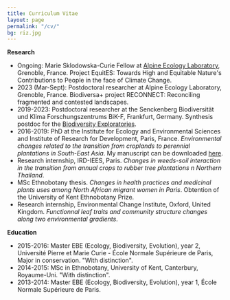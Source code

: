 ```yaml
---
title: Curriculum Vitae
layout: page
permalink: "/cv/"
bg: riz.jpg
---
```


**Research**
* Ongoing: Marie Sklodowska-Curie Fellow at [Alpine Ecology Laboratory](https://leca.osug.fr/), Grenoble, France. Project EquitES: Towards High and Equitable Nature's Contributions to People in the face of Climate Change.
* 2023 (Mar-Sept): Postdoctoral researcher at Alpine Ecology Laboratory, Grenoble, France. Biodiversa+ project RECONNECT: Reconciling fragmented and contested landscapes. 
* 2019-2023: Postdoctoral researcher at the Senckenberg Biodiversität und Klima Forschungszentrums BiK-F, Frankfurt, Germany. Synthesis postdoc for the [Biodiversity Exploratories](https://www.biodiversity-exploratories.de/).
* 2016-2019: PhD at the Institute for Ecology and Environmental Sciences and Institute of Research for Development, Paris, France. *Environmental changes related to the transition from croplands to perennial plantations in South-East Asia*. My manuscript can be downloaded  [here](https://tel.archives-ouvertes.fr/tel-02303886).
* Research internship, IRD-IEES, Paris. *Changes in weeds-soil interaction in the transition from annual crops to rubber tree plantations n Northern Thailand*.
* MSc Ethnobotany thesis. *Changes in health practices and medicinal plants uses among North African migrant women in Paris*. Obtention of the University of Kent Ethnobotany Prize. 
* Research internship, Environmental Change Institute, Oxford, United Kingdom. *Functionnal leaf traits and community structure changes along two environmental gradients*.


**Education**
* 2015-2016: Master EBE (Ecology, Biodiversity, Evolution), year 2, Université Pierre et Marie Curie - École Normale Supérieure de Paris, Major in conservation. "With distinction".
* 2014-2015: MSc in Ethnobotany, University of Kent, Canterbury, Royaume-Uni. "With distinction".
* 2013-2014: Master EBE (Ecology, Biodiversity, Evolution), year 1, École Normale Supérieure de Paris.
